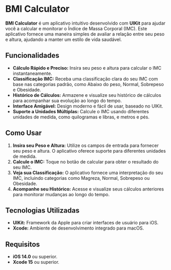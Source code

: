 # BMI Calculator

**BMI Calculator** é um aplicativo intuitivo desenvolvido com **UIKit** para ajudar você a calcular e monitorar o Índice de Massa Corporal (IMC). Este aplicativo fornece uma maneira simples de avaliar a relação entre seu peso e altura, ajudando a manter um estilo de vida saudável.

## Funcionalidades

- **Cálculo Rápido e Preciso:** Insira seu peso e altura para calcular o IMC instantaneamente.
- **Classificação IMC:** Receba uma classificação clara do seu IMC com base nas categorias padrão, como Abaixo do peso, Normal, Sobrepeso e Obesidade.
- **Histórico de Cálculos:** Armazene e visualize seu histórico de cálculos para acompanhar sua evolução ao longo do tempo.
- **Interface Amigável:** Design moderno e fácil de usar, baseado no UIKit.
- **Suporte a Unidades Múltiplas:** Calcule o IMC usando diferentes unidades de medida, como quilogramas e libras, e metros e pés.

## Como Usar

1. **Insira seu Peso e Altura:** Utilize os campos de entrada para fornecer seu peso e altura. O aplicativo oferece suporte para diferentes unidades de medida.
2. **Calcule o IMC:** Toque no botão de calcular para obter o resultado do seu IMC.
3. **Veja sua Classificação:** O aplicativo fornece uma interpretação do seu IMC, incluindo categorias como Magreza, Normal, Sobrepeso ou Obesidade.
4. **Acompanhe seu Histórico:** Acesse e visualize seus cálculos anteriores para monitorar mudanças ao longo do tempo.

## Tecnologias Utilizadas

- **UIKit:** Framework da Apple para criar interfaces de usuário para iOS.
- **Xcode:** Ambiente de desenvolvimento integrado para macOS.

## Requisitos

- **iOS 14.0** ou superior.
- **Xcode 15** ou superior.
